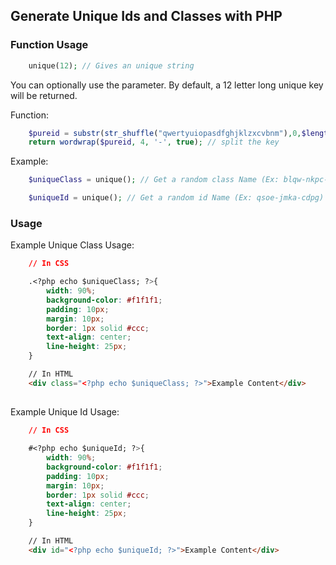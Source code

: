 
## Generate Unique Ids and Classes with PHP

### Function Usage
```php
    unique(12); // Gives an unique string
```
You can optionally use the parameter. By default, a 12 letter long unique key will be returned.

Function:
```php
    $pureid = substr(str_shuffle("qwertyuiopasdfghjklzxcvbnm"),0,$length); // Generate a random key
    return wordwrap($pureid, 4, '-', true); // split the key
```
Example:
```php
    $uniqueClass = unique(); // Get a random class Name (Ex: blqw-nkpc-thos)

    $uniqueId = unique(); // Get a random id Name (Ex: qsoe-jmka-cdpg)
```
### Usage

Example Unique Class Usage:
```css
    // In CSS

    .<?php echo $uniqueClass; ?>{
        width: 90%;
        background-color: #f1f1f1;
        padding: 10px;
        margin: 10px;
        border: 1px solid #ccc;
        text-align: center;
        line-height: 25px;
    }
```
   
```html
    // In HTML
    <div class="<?php echo $uniqueClass; ?>">Example Content</div>
```
## 

Example Unique Id Usage:
```css
    // In CSS

    #<?php echo $uniqueId; ?>{
        width: 90%;
        background-color: #f1f1f1;
        padding: 10px;
        margin: 10px;
        border: 1px solid #ccc;
        text-align: center;
        line-height: 25px;
    }
```
```html
    // In HTML
    <div id="<?php echo $uniqueId; ?>">Example Content</div>
```
